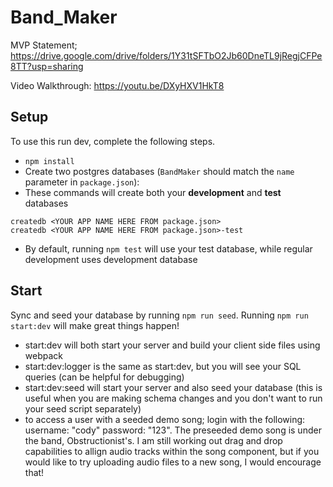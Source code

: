 # Band_Maker

MVP Statement; https://drive.google.com/drive/folders/1Y31tSFTbO2Jb60DneTL9jRegjCFPe8TT?usp=sharing

Video Walkthrough: https://youtu.be/DXyHXV1HkT8

## Setup

To use this run dev, complete the following steps.

- `npm install`
- Create two postgres databases (`BandMaker` should match the `name` parameter in `package.json`):
- These commands will create both your **development** and **test** databases

```
createdb <YOUR APP NAME HERE FROM package.json>
createdb <YOUR APP NAME HERE FROM package.json>-test
```

- By default, running `npm test` will use your test database, while
  regular development uses development database

## Start

Sync and seed your database by running `npm run seed`. Running `npm run start:dev` will make great things happen!

- start:dev will both start your server and build your client side files using webpack
- start:dev:logger is the same as start:dev, but you will see your SQL queries (can be helpful for debugging)
- start:dev:seed will start your server and also seed your database (this is useful when you are making schema changes and you don't want to run your seed script separately)
- to access a user with a seeded demo song; login with the following: username: "cody" password: "123". The preseeded demo song is under the band, Obstructionist's.
I am still working out drag and drop capabilities to allign audio tracks within the song component, but if you would like to try uploading audio files to a new song, I would encourage that!